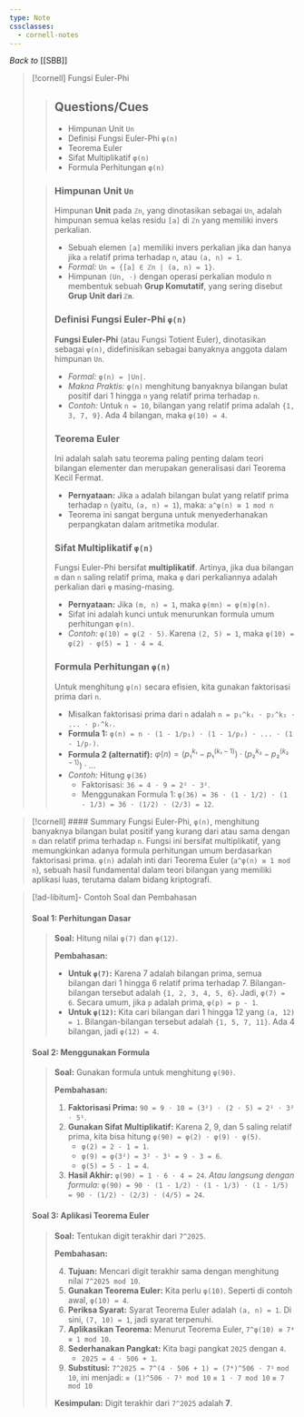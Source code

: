 ```yaml
---
type: Note
cssclasses:
  - cornell-notes
---
```


_Back to_ [[SBB]]

> [!cornell] Fungsi Euler-Phi
> 
> > ## Questions/Cues
> > 
> > - Himpunan Unit `Un`
> > - Definisi Fungsi Euler-Phi `φ(n)`
> > - Teorema Euler
> > - Sifat Multiplikatif `φ(n)`
> > - Formula Perhitungan `φ(n)`
> 
> > ### Himpunan Unit `Un`
> > 
> > Himpunan **Unit** pada `ℤn`, yang dinotasikan sebagai `Un`, adalah himpunan semua kelas residu `[a]` di `ℤn` yang memiliki invers perkalian.
> > 
> > - Sebuah elemen `[a]` memiliki invers perkalian jika dan hanya jika `a` relatif prima terhadap `n`, atau `(a, n) = 1`.
> > - _Formal:_ `Un = {[a] ∈ ℤn | (a, n) = 1}`.
> > - Himpunan `(Un, ⋅)` dengan operasi perkalian modulo n membentuk sebuah **Grup Komutatif**, yang sering disebut **Grup Unit dari `ℤn`**.
> > 
> > ### Definisi Fungsi Euler-Phi `φ(n)`
> > 
> > **Fungsi Euler-Phi** (atau Fungsi Totient Euler), dinotasikan sebagai `φ(n)`, didefinisikan sebagai banyaknya anggota dalam himpunan `Un`.
> > 
> > - _Formal:_ `φ(n) = |Un|`.
> > - _Makna Praktis:_ `φ(n)` menghitung banyaknya bilangan bulat positif dari 1 hingga `n` yang relatif prima terhadap `n`.
> > - _Contoh:_ Untuk `n = 10`, bilangan yang relatif prima adalah `{1, 3, 7, 9}`. Ada 4 bilangan, maka `φ(10) = 4`.
> > 
> > ### Teorema Euler
> > 
> > Ini adalah salah satu teorema paling penting dalam teori bilangan elementer dan merupakan generalisasi dari Teorema Kecil Fermat.
> > 
> > - **Pernyataan:** Jika `a` adalah bilangan bulat yang relatif prima terhadap `n` (yaitu, `(a, n) = 1`), maka: `a^φ(n) ≡ 1 mod n`
> > - Teorema ini sangat berguna untuk menyederhanakan perpangkatan dalam aritmetika modular.
> > 
> > ### Sifat Multiplikatif `φ(n)`
> > 
> > Fungsi Euler-Phi bersifat **multiplikatif**. Artinya, jika dua bilangan `m` dan `n` saling relatif prima, maka `φ` dari perkaliannya adalah perkalian dari `φ` masing-masing.
> > 
> > - **Pernyataan:** Jika `(m, n) = 1`, maka `φ(mn) = φ(m)φ(n)`.
> > - Sifat ini adalah kunci untuk menurunkan formula umum perhitungan `φ(n)`.
> > - _Contoh:_ `φ(10) = φ(2 ⋅ 5)`. Karena `(2, 5) = 1`, maka `φ(10) = φ(2) ⋅ φ(5) = 1 ⋅ 4 = 4`.
> > 
> > ### Formula Perhitungan `φ(n)`
> > 
> > Untuk menghitung `φ(n)` secara efisien, kita gunakan faktorisasi prima dari `n`.
> > 
> > - Misalkan faktorisasi prima dari `n` adalah `n = p₁^k₁ ⋅ p₂^k₂ ⋅ ... ⋅ pᵣ^kᵣ`.
> > - **Formula 1:** `φ(n) = n ⋅ (1 - 1/p₁) ⋅ (1 - 1/p₂) ⋅ ... ⋅ (1 - 1/pᵣ)`.
> > - **Formula 2 (alternatif):** $φ(n) = (p₁^{k₁} - p₁^{(k₁-1)}) ⋅ (p₂^{k₂} - p₂^{(k₂-1)}) ⋅ ...$
> > - _Contoh:_ Hitung `φ(36)`
> >     - Faktorisasi: `36 = 4 ⋅ 9 = 2² ⋅ 3²`.
> >     - Menggunakan Formula 1: `φ(36) = 36 ⋅ (1 - 1/2) ⋅ (1 - 1/3) = 36 ⋅ (1/2) ⋅ (2/3) = 12`.

> [!cornell] #### Summary
> Fungsi Euler-Phi, `φ(n)`, menghitung banyaknya bilangan bulat positif yang kurang dari atau sama dengan `n` dan relatif prima terhadap `n`. Fungsi ini bersifat multiplikatif, yang memungkinkan adanya formula perhitungan umum berdasarkan faktorisasi prima. `φ(n)` adalah inti dari Teorema Euler (`a^φ(n) ≡ 1 mod n`), sebuah hasil fundamental dalam teori bilangan yang memiliki aplikasi luas, terutama dalam bidang kriptografi.

> [!ad-libitum]- Contoh Soal dan Pembahasan
> 
> #### Soal 1: Perhitungan Dasar
> 
> > **Soal:** Hitung nilai `φ(7)` dan `φ(12)`.
> > 
> > **Pembahasan:**
> > 
> > - **Untuk `φ(7)`:** Karena 7 adalah bilangan prima, semua bilangan dari 1 hingga 6 relatif prima terhadap 7. Bilangan-bilangan tersebut adalah `{1, 2, 3, 4, 5, 6}`. Jadi, `φ(7) = 6`. Secara umum, jika `p` adalah prima, `φ(p) = p - 1`.
> > - **Untuk `φ(12)`:** Kita cari bilangan dari 1 hingga 12 yang `(a, 12) = 1`. Bilangan-bilangan tersebut adalah `{1, 5, 7, 11}`. Ada 4 bilangan, jadi `φ(12) = 4`.
> 
> #### Soal 2: Menggunakan Formula
> 
> > **Soal:** Gunakan formula untuk menghitung `φ(90)`.
> > 
> > **Pembahasan:**
> > 
> > 1. **Faktorisasi Prima:** `90 = 9 ⋅ 10 = (3²) ⋅ (2 ⋅ 5) = 2¹ ⋅ 3² ⋅ 5¹`.
> > 2. **Gunakan Sifat Multiplikatif:** Karena 2, 9, dan 5 saling relatif prima, kita bisa hitung `φ(90) = φ(2) ⋅ φ(9) ⋅ φ(5)`.
> >     - `φ(2) = 2 - 1 = 1`.
> >     - `φ(9) = φ(3²) = 3² - 3¹ = 9 - 3 = 6`.
> >     - `φ(5) = 5 - 1 = 4`.
> > 3. **Hasil Akhir:** `φ(90) = 1 ⋅ 6 ⋅ 4 = 24`. _Atau langsung dengan formula:_ `φ(90) = 90 ⋅ (1 - 1/2) ⋅ (1 - 1/3) ⋅ (1 - 1/5) = 90 ⋅ (1/2) ⋅ (2/3) ⋅ (4/5) = 24`.
> 
> #### Soal 3: Aplikasi Teorema Euler
> 
> > **Soal:** Tentukan digit terakhir dari `7^2025`.
> > 
> > **Pembahasan:**
> > 
> > 4. **Tujuan:** Mencari digit terakhir sama dengan menghitung nilai `7^2025 mod 10`.
> > 5. **Gunakan Teorema Euler:** Kita perlu `φ(10)`. Seperti di contoh awal, `φ(10) = 4`.
> > 6. **Periksa Syarat:** Syarat Teorema Euler adalah `(a, n) = 1`. Di sini, `(7, 10) = 1`, jadi syarat terpenuhi.
> > 7. **Aplikasikan Teorema:** Menurut Teorema Euler, `7^φ(10) ≡ 7⁴ ≡ 1 mod 10`.
> > 8. **Sederhanakan Pangkat:** Kita bagi pangkat `2025` dengan `4`.
> >     - `2025 = 4 ⋅ 506 + 1`.
> > 6. **Substitusi:** `7^2025 = 7^(4 ⋅ 506 + 1) = (7⁴)^506 ⋅ 7¹` `mod 10`, ini menjadi: `≡ (1)^506 ⋅ 7¹ mod 10` `≡ 1 ⋅ 7 mod 10` `≡ 7 mod 10`
> > 
> > **Kesimpulan:** Digit terakhir dari `7^2025` adalah **7**.